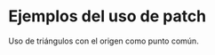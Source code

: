 Ejemplos del uso de patch
=========================

Uso de triángulos con el origen como punto común.
